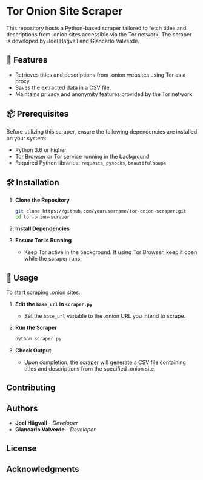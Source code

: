 # Tor Onion Site Scraper 

This repository hosts a Python-based scraper tailored to fetch titles and descriptions from .onion sites accessible via the Tor network. The scraper is developed by Joel Hägvall and Giancarlo Valverde.

## 📝 Features

- Retrieves titles and descriptions from .onion websites using Tor as a proxy.
- Saves the extracted data in a CSV file.
- Maintains privacy and anonymity features provided by the Tor network.

## 📦 Prerequisites

Before utilizing this scraper, ensure the following dependencies are installed on your system:
- Python 3.6 or higher
- Tor Browser or Tor service running in the background
- Required Python libraries: `requests`, `pysocks`, `beautifulsoup4`

## 🛠️ Installation

1. **Clone the Repository**

    ```bash
    git clone https://github.com/yourusername/tor-onion-scraper.git
    cd tor-onion-scraper
    ```

2. **Install Dependencies**


3. **Ensure Tor is Running**

    - Keep Tor active in the background. If using Tor Browser, keep it open while the scraper runs.

## 🚀 Usage

To start scraping .onion sites:

1. **Edit the `base_url` in `scraper.py`**
    - Set the `base_url` variable to the .onion URL you intend to scrape.

2. **Run the Scraper**

    ```bash
    python scraper.py
    ```

3. **Check Output**

    - Upon completion, the scraper will generate a CSV file containing titles and descriptions from the specified .onion site.

## Contributing



## Authors

- **Joel Hägvall** - _Developer_
- **Giancarlo Valverde** - _Developer_

## License



## Acknowledgments


